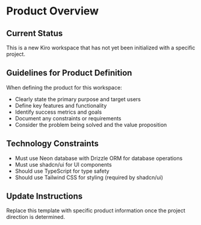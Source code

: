 # Product Overview

## Current Status

This is a new Kiro workspace that has not yet been initialized with a specific project.

## Guidelines for Product Definition

When defining the product for this workspace:

- Clearly state the primary purpose and target users
- Define key features and functionality
- Identify success metrics and goals
- Document any constraints or requirements
- Consider the problem being solved and the value proposition

## Technology Constraints

- Must use Neon database with Drizzle ORM for database operations
- Must use shadcn/ui for UI components
- Should use TypeScript for type safety
- Should use Tailwind CSS for styling (required by shadcn/ui)

## Update Instructions

Replace this template with specific product information once the project direction is determined.
